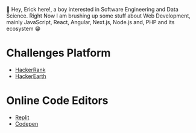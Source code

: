 👋 Hey, Erick here!, a boy interested in Software Engineering and Data Science. Right Now I am brushing up some stuff about Web Development, mainly JavaScript, React, Angular, Next.js, Node.js and, PHP and its ecosystem 😁

# Challenges Platform
- [HackerRank](https://www.hackerrank.com/thebluengineer)
- [HackerEarth](https://www.hackerearth.com/@thebluengineer)

# Online Code Editors
- [Replit](https://replit.com/@thebluengineer)
- [Codepen](https://codepen.io/erickbaor)
